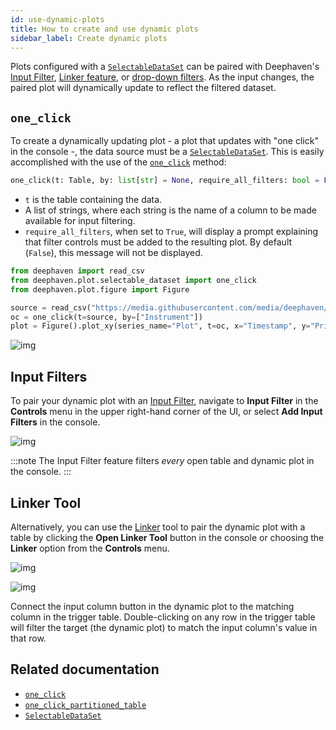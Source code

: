```yaml
---
id: use-dynamic-plots
title: How to create and use dynamic plots
sidebar_label: Create dynamic plots
---
```


Plots configured with a [`SelectableDataSet`](../../reference/query-language/types/SelectableDataSet.md) can be paired with Deephaven's [Input Filter](../user-interface/filters.md#input-filters), [Linker feature](../user-interface/filters.md#linker), or [drop-down filters](../user-interface/filters.md#dropdown-filter). As the input changes, the paired plot will dynamically update to reflect the filtered dataset.

## `one_click`

To create a dynamically updating plot - a plot that updates with "one click" in the console -, the data source must be a [`SelectableDataSet`](../../reference/query-language/types/SelectableDataSet.md). This is easily accomplished with the use of the [`one_click`](../../reference/plot/one-click.md) method:

```python syntax
one_click(t: Table, by: list[str] = None, require_all_filters: bool = False) -> SelectableDataSet
```

- `t` is the table containing the data.
- A list of strings, where each string is the name of a column to be made available for input filtering.
- `require_all_filters`, when set to `True`, will display a prompt explaining that filter controls must be added to the resulting plot. By default (`False`), this message will not be displayed.

```python order=null
from deephaven import read_csv
from deephaven.plot.selectable_dataset import one_click
from deephaven.plot.figure import Figure

source = read_csv("https://media.githubusercontent.com/media/deephaven/examples/main/CryptoCurrencyHistory/CSV/CryptoTrades_20210922.csv")
oc = one_click(t=source, by=["Instrument"])
plot = Figure().plot_xy(series_name="Plot", t=oc, x="Timestamp", y="Price").show()
```

![img](../../assets/how-to/ui/one-click-unfiltered.png)

<!--TODO: Add `one_click_to_partitioned_table` -->

## Input Filters

To pair your dynamic plot with an [Input Filter](../user-interface/filters.md#input-filters), navigate to **Input Filter** in the **Controls** menu in the upper right-hand corner of the UI, or select **Add Input Filters** in the console.

![img](../../assets/how-to/ui/ui-input-filter-dropdown.gif)

:::note
The Input Filter feature filters _every_ open table and dynamic plot in the console.
:::

## Linker Tool

Alternatively, you can use the [Linker](../user-interface/filters.md#linker) tool to pair the dynamic plot with a table by clicking the **Open Linker Tool** button in the console or choosing the **Linker** option from the **Controls** menu.

![img](../../assets/how-to/ui/linker-dropdown.png)

![img](../../assets/how-to/ui/linker-howto.gif)

Connect the input column button in the dynamic plot to the matching column in the trigger table. Double-clicking on any row in the trigger table will filter the target (the dynamic plot) to match the input column's value in that row.

## Related documentation

- [`one_click`](../../reference/plot/one-click.md)
- [`one_click_partitioned_table`](../../reference/plot/one-click-partitioned-table.md)
- [`SelectableDataSet`](../../reference/query-language/types/SelectableDataSet.md)
